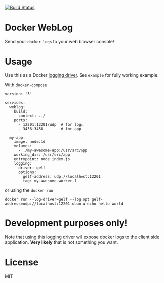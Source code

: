[![Build Status](https://travis-ci.org/tarvainen/docker-weblog.svg?branch=master)](https://travis-ci.org/tarvainen/docker-weblog)

# Docker WebLog

Send your `docker logs` to your web browser console!

# Usage

Use this as a Docker [logging driver](https://docs.docker.com/config/containers/logging/gelf/). 
See `example` for fully working example.

With `docker-compose`
```
version: '3'

services:
  weblog:
    build:
      context: ../
    ports:
      - 12201:12201/udp  # for logs
      - 3456:3456        # for app
      
  my-app:
    image: node:10
    volumes:
      - ./my-awesome-app:/usr/src/app
    working_dir: /usr/src/app
    entrypoint: node index.js
    logging:
      driver: gelf
      options:
        gelf-address: udp://localhost:12201
        tag: my-awesome-worker-1
```

or using the `docker run`

```
docker run --log-driver=gelf --log-opt gelf-address=udp://localhost:12201 ubuntu echo hello world
```

# Development purposes only!
Note that using this logging driver will expose docker logs to the client side application. **Very likely** that is not something you want.

# License

MIT